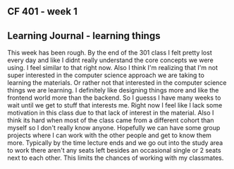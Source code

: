 ## CF 401 - week 1
## Learning Journal - learning things 

This week has been rough. By the end of the 301 class I felt pretty lost every day and like I didnt really understand the core concepts we were using. I feel similar to that right now. Also I think I'm realizing that I'm not super interested in the computer science approach we are taking to learning the materials. Or rather not that interested in the computer science things we are learning. I definitely like designing things more and like the frontend world more than the backend. So I guesss I have many weeks to wait until we get to stuff that interests me. Right now I feel like I lack some motivation in this class due to that lack of interest in the material. Also I think its hard when most of the class came from a different cohort than myself so I don't really know anyone. Hopefully we can have some group projects where I can work with the other people and get to know them more. Typically by the time lecture ends and we go out into the study area to work there aren't any seats left besides an occasional single or 2 seats next to each other. This limits the chances of working with my classmates. 
